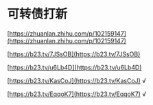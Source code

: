 # 可转债打新

[https://zhuanlan.zhihu.com/p/102159147](https://zhuanlan.zhihu.com/p/102159147)

[https://b23.tv/7JSsOB](https://b23.tv/7JSsOB)

[https://b23.tv/u6Lb4D](https://b23.tv/u6Lb4D)

[https://b23.tv/KasCoJ](https://b23.tv/KasCoJ)  √

[https://b23.tv/EqqoK7](https://b23.tv/EqqoK7)  √

